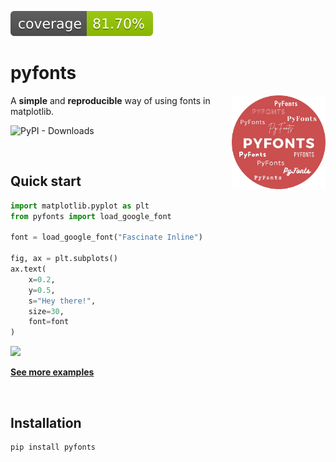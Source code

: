 ![Coverage](coverage-badge.svg)

# pyfonts

<img src="https://github.com/JosephBARBIERDARNAL/static/blob/main/python-libs/pyfonts/image.png?raw=true" alt="Pyfonts logo" align="right" width="150px"/>

A **simple** and **reproducible** way of using fonts in matplotlib.

![PyPI - Downloads](https://img.shields.io/pypi/dm/pyfonts)

<br>

## Quick start

```py
import matplotlib.pyplot as plt
from pyfonts import load_google_font

font = load_google_font("Fascinate Inline")

fig, ax = plt.subplots()
ax.text(
    x=0.2,
    y=0.5,
    s="Hey there!",
    size=30,
    font=font
)
```

![](https://raw.githubusercontent.com/JosephBARBIERDARNAL/pyfonts/refs/heads/main/quickstart.png)

[**See more examples**](https://josephbarbierdarnal.github.io/pyfonts/reference/load_google_font#examples)

<br>

## Installation

```bash
pip install pyfonts
```

<br><br>
